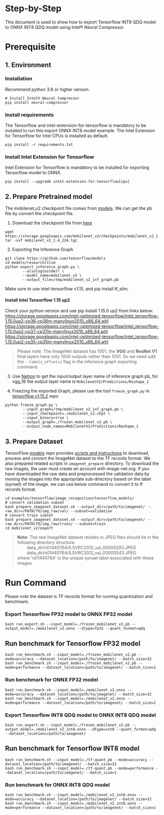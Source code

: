 Step-by-Step
============

This document is used to show how to export Tensorflow INT8 QDQ model to ONNX INT8 QDQ model using Intel® Neural Compressor.


# Prerequisite

## 1. Environment

### Installation
Recommend python 3.8 or higher version.
```shell
# Install Intel® Neural Compressor
pip install neural-compressor
```

### Install requirements
The Tensorflow and intel-extension-for-tensorflow is mandatory to be installed to run this export ONNX INT8 model example.
The Intel Extension for Tensorflow for Intel CPUs is installed as default.
```shell
pip install -r requirements.txt
```

### Install Intel Extension for Tensorflow
Intel Extension for Tensorflow is mandatory to be installed for exporting Tensorflow model to ONNX.
```shell
pip install --upgrade intel-extension-for-tensorflow[cpu]
```

## 2. Prepare Pretrained model

The mobilenet_v2 checkpoint file comes from [models](https://github.com/tensorflow/models/tree/master/research/slim#pre-trained-models).
We can get the pb file by convert the checkpoint file.

  1. Download the checkpoint file from [here](https://github.com/tensorflow/models/tree/master/research/slim#pre-trained-models)
  ```shell
  wget https://storage.googleapis.com/mobilenet_v2/checkpoints/mobilenet_v2_1.4_224.tgz
  tar -xvf mobilenet_v2_1.4_224.tgz
  ```

  2. Exporting the Inference Graph
  ```shell
  git clone https://github.com/tensorflow/models
  cd models/research/slim
  python export_inference_graph.py \
          --alsologtostderr \
          --model_name=mobilenet_v2 \
          --output_file=/tmp/mobilenet_v2_inf_graph.pb
  ```
  Make sure to use intel-tensorflow v1.15, and pip install tf_slim.
  #### Install Intel Tensorflow 1.15 up2
  Check your python version and use pip install 1.15.0 up2 from links below:
  https://storage.googleapis.com/intel-optimized-tensorflow/intel_tensorflow-1.15.0up2-cp36-cp36m-manylinux2010_x86_64.whl                
  https://storage.googleapis.com/intel-optimized-tensorflow/intel_tensorflow-1.15.0up2-cp37-cp37m-manylinux2010_x86_64.whl
  https://storage.googleapis.com/intel-optimized-tensorflow/intel_tensorflow-1.15.0up2-cp35-cp35m-manylinux2010_x86_64.whl
  > Please note: The ImageNet dataset has 1001, the **VGG** and **ResNet V1** final layers have only 1000 outputs rather than 1001. So we need add the `--labels_offset=1` flag in the inference graph exporting command.
  3. Use [Netron](https://lutzroeder.github.io/netron/) to get the input/output layer name of inference graph pb, for vgg_16 the output layer name is `MobilenetV2/Predictions/Reshape_1`

  4. Freezing the exported Graph, please use the tool `freeze_graph.py` in [tensorflow v1.15.2](https://github.com/tensorflow/tensorflow/blob/v1.15.2/tensorflow/python/tools/freeze_graph.py) repo 
  ```shell
  python freeze_graph.py \
          --input_graph=/tmp/mobilenet_v2_inf_graph.pb \
          --input_checkpoint=./mobilenet_v2.ckpt \
          --input_binary=true \
          --output_graph=./frozen_mobilenet_v2.pb \
          --output_node_names=MobilenetV2/Predictions/Reshape_1
  ```

## 3. Prepare Dataset

  TensorFlow [models](https://github.com/tensorflow/models) repo provides [scripts and instructions](https://github.com/tensorflow/models/tree/master/research/slim#an-automated-script-for-processing-imagenet-data) to download, process and convert the ImageNet dataset to the TF records format.
  We also prepared related scripts in `imagenet_prepare` directory. To download the raw images, the user must create an account with image-net.org. If you have downloaded the raw data and preprocessed the validation data by moving the images into the appropriate sub-directory based on the label (synset) of the image. we can use below command ro convert it to tf records format.

  ```shell
  cd examples/tensorflow/image_recognition/tensorflow_models/
  # convert validation subset
  bash prepare_imagenet_dataset.sh --output_dir=/path/to/imagenet/ --raw_dir=/PATH/TO/img_raw/val/ --subset=validation
  # convert train subset
  bash prepare_imagenet_dataset.sh --output_dir=/path/to/imagenet/ --raw_dir=/PATH/TO/img_raw/train/ --subset=train
  cd mobilenet_v2/export
  ```
> **Note**: 
> The raw ImageNet dataset resides in JPEG files should be in the following directory structure.<br>
> &nbsp;&nbsp;&nbsp;&nbsp;&nbsp;&nbsp;&nbsp;&nbsp;data_dir/n01440764/ILSVRC2012_val_00000293.JPEG<br>
> &nbsp;&nbsp;&nbsp;&nbsp;&nbsp;&nbsp;&nbsp;&nbsp;data_dir/n01440764/ILSVRC2012_val_00000543.JPEG<br>
> where 'n01440764' is the unique synset label associated with these images.

# Run Command
Please note the dataset is TF records format for running quantization and benchmark.


### Export Tensorflow FP32 model to ONNX FP32 model
```shell
bash run_export.sh --input_model=./frozen_mobilenet_v2.pb --output_model=./mobilenet_v2.onnx --dtype=fp32 --quant_format=qdq
```

## Run benchmark for Tensorflow FP32 model
```shell
bash run_benchmark.sh --input_model=./frozen_mobilenet_v2.pb --mode=accuracy --dataset_location=/path/to/imagenet/ --batch_size=32
bash run_benchmark.sh --input_model=./frozen_mobilenet_v2.pb --mode=performance --dataset_location=/path/to/imagenet/ --batch_size=1
```

### Run benchmark for ONNX FP32 model
```shell
bash run_benchmark.sh --input_model=./mobilenet_v2.onnx --mode=accuracy --dataset_location=/path/to/imagenet/ --batch_size=32
bash run_benchmark.sh --input_model=./mobilenet_v2.onnx --mode=performance --dataset_location=/path/to/imagenet/ --batch_size=1
```

### Export Tensorflow INT8 QDQ model to ONNX INT8 QDQ model
```shell
bash run_export.sh --input_model=./frozen_mobilenet_v2.pb --output_model=./mobilenet_v2_int8.onnx --dtype=int8 --quant_format=qdq --dataset_location=/path/to/imagenet/
```

## Run benchmark for Tensorflow INT8 model
```shell
bash run_benchmark.sh --input_model=./tf-quant.pb --mode=accuracy --dataset_location=/path/to/imagenet/ --batch_size=32
bash run_benchmark.sh --input_model=./tf-quant.pb --mode=performance --dataset_location=/path/to/imagenet/ --batch_size=1
```

### Run benchmark for ONNX INT8 QDQ model
```shell
bash run_benchmark.sh --input_model=./mobilenet_v2_int8.onnx --mode=accuracy --dataset_location=/path/to/imagenet/ --batch_size=32
bash run_benchmark.sh --input_model=./mobilenet_v2_int8.onnx --mode=performance --dataset_location=/path/to/imagenet/ --batch_size=1